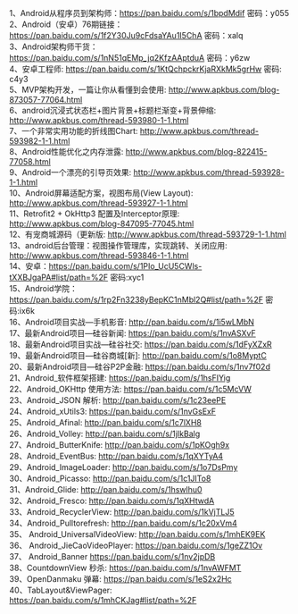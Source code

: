1、Android从程序员到架构师：https://pan.baidu.com/s/1bpdMdif 密码：y055  
2、Android（安卓）76期链接：https://pan.baidu.com/s/1f2Y30Ju9cFdsaYAu1I5ChA 密码：xalq  
3、Android架构师干货：https://pan.baidu.com/s/1nN51qEMp_jq2KfzAAptduA 密码：y6zw  
4、安卓工程师: https://pan.baidu.com/s/1KtQchpckrKjaRXkMk5grHw 密码: c4y3  
5、MVP架构开发，一篇让你从看懂到会使用: http://www.apkbus.com/blog-873057-77064.html  
6、android沉浸式状态栏+图片背景+标题栏渐变+背景伸缩: http://www.apkbus.com/thread-593980-1-1.html  
7、一个非常实用功能的折线图Chart: http://www.apkbus.com/thread-593982-1-1.html  
8、Android性能优化之内存泄露: http://www.apkbus.com/blog-822415-77058.html  
9、Android一个漂亮的引导页效果: http://www.apkbus.com/thread-593928-1-1.html  
10、Android屏幕适配方案，视图布局(View Layout): http://www.apkbus.com/thread-593927-1-1.html  
11、Retrofit2 + OkHttp3 配置及Interceptor原理: http://www.apkbus.com/blog-847095-77045.html  
12、有宠商城源码（更新版: http://www.apkbus.com/thread-593729-1-1.html  
13、android后台管理：视图操作管理库，实现跳转、关闭应用: http://www.apkbus.com/thread-593846-1-1.html  
14、安卓：https://pan.baidu.com/s/1PIo_UcU5CWls-tXXBJgaPA#list/path=%2F 密码:xyc1  
15、Android学院：https://pan.baidu.com/s/1rp2Fn3238yBepKC1nMbl2Q#list/path=%2F 密码:ix6k  
16、Android项目实战—手机影音: http://pan.baidu.com/s/1i5wLMbN  
17、最新Android项目—硅谷新闻: https://pan.baidu.com/s/1nvASXvF  
18、最新Android项目实战—硅谷社交: https://pan.baidu.com/s/1dFyXZxR  
19、最新Android项目—硅谷商城[新]: http://pan.baidu.com/s/1o8MyptC  
20、最新Android项目—硅谷P2P金融: https://pan.baidu.com/s/1nv7f02d  
21、Android_软件框架搭建: https://pan.baidu.com/s/1hsFIYig  
22、Android_OKHttp 使用方法: https://pan.baidu.com/s/1c5McVW  
23、Android_JSON 解析: http://pan.baidu.com/s/1c23eePE  
24、Android_xUtils3: https://pan.baidu.com/s/1nvGsExF  
25、Android_Afinal: http://pan.baidu.com/s/1c7lXH8  
26、Android_Volley: http://pan.baidu.com/s/1jIkBalg  
27、Android_ButterKnife: http://pan.baidu.com/s/1pKOgh9x  
28、Android_EventBus: http://pan.baidu.com/s/1qXYTyA4  
29、Android_ImageLoader: http://pan.baidu.com/s/1o7DsPmy  
30、Android_Picasso: http://pan.baidu.com/s/1c1JITo8  
31、Android_Glide: http://pan.baidu.com/s/1hswlhu0  
32、Android_Fresco: http://pan.baidu.com/s/1qXHtwdA  
33、Android_RecyclerView: http://pan.baidu.com/s/1kVjTLJ5  
34、Android_Pulltorefresh: http://pan.baidu.com/s/1c20xVm4  
35、 Android_UniversalVideoView: http://pan.baidu.com/s/1mhEK9EK  
36、 Android_JieCaoVideoPlayer: https://pan.baidu.com/s/1geZZ1Ov  
37、 Android_Banner https://pan.baidu.com/s/1nv2jpDB  
38、CountdownView 秒杀: https://pan.baidu.com/s/1nvAWFMT  
39、OpenDanmaku 弹幕: https://pan.baidu.com/s/1eS2x2Hc  
40、TabLayout&ViewPager: https://pan.baidu.com/s/1mhCKJag#list/path=%2F  
